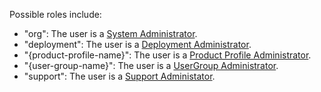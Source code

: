 Possible roles include:
  * "org": The user is a [System Administrator](glossary.html#orgAdmin).
  * "deployment": The user is a [Deployment Administrator](glossary.html#deployment).
  * "{product-profile-name}": The user is a [Product Profile Administrator](glossary.html#productProfileAdmin).
  * "{user-group-name}": The user is a [UserGroup Administrator](glossary.html#usergroupAdmin).
  * "support": The user is a [Support Administator](glossary.md#supportAdmin). 
